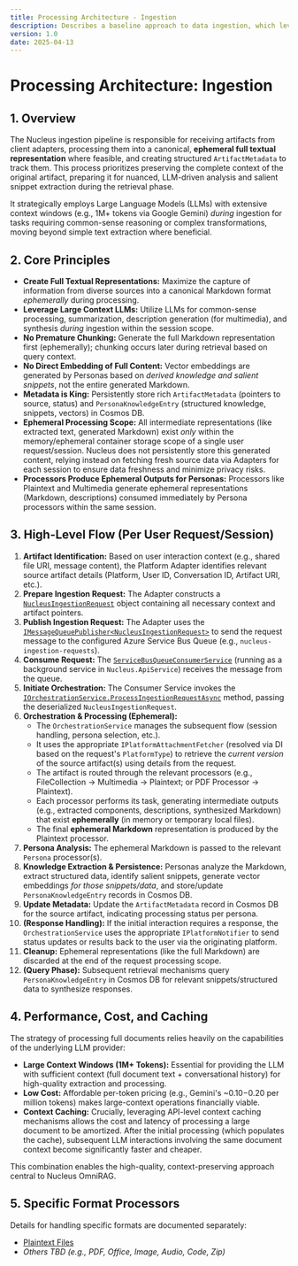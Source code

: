 ```yaml
---
title: Processing Architecture - Ingestion
description: Describes a baseline approach to data ingestion, which leverages the fact that many data formats are ultimately plain text, a group of zipped plain text files, or multimedia files which can be described using text. 
version: 1.0
date: 2025-04-13
---
```


# Processing Architecture: Ingestion

## 1. Overview

The Nucleus ingestion pipeline is responsible for receiving artifacts from client adapters, processing them into a canonical, **ephemeral full textual representation** where feasible, and creating structured `ArtifactMetadata` to track them. This process prioritizes preserving the complete context of the original artifact, preparing it for nuanced, LLM-driven analysis and salient snippet extraction during the retrieval phase.

It strategically employs Large Language Models (LLMs) with extensive context windows (e.g., 1M+ tokens via Google Gemini) *during* ingestion for tasks requiring common-sense reasoning or complex transformations, moving beyond simple text extraction where beneficial.

## 2. Core Principles

*   **Create Full Textual Representations:** Maximize the capture of information from diverse sources into a canonical Markdown format *ephemerally* during processing.
*   **Leverage Large Context LLMs:** Utilize LLMs for common-sense processing, summarization, description generation (for multimedia), and synthesis *during* ingestion within the session scope.
*   **No Premature Chunking:** Generate the full Markdown representation first (ephemerally); chunking occurs later during retrieval based on query context.
*   **No Direct Embedding of Full Content:** Vector embeddings are generated by Personas based on *derived knowledge and salient snippets*, not the entire generated Markdown.
*   **Metadata is King:** Persistently store rich `ArtifactMetadata` (pointers to source, status) and `PersonaKnowledgeEntry` (structured knowledge, snippets, vectors) in Cosmos DB.
*   **Ephemeral Processing Scope:** All intermediate representations (like extracted text, generated Markdown) exist *only* within the memory/ephemeral container storage scope of a single user request/session. Nucleus does not persistently store this generated content, relying instead on fetching fresh source data via Adapters for each session to ensure data freshness and minimize privacy risks.
*   **Processors Produce Ephemeral Outputs for Personas:** Processors like Plaintext and Multimedia generate ephemeral representations (Markdown, descriptions) consumed immediately by Persona processors within the same session.

## 3. High-Level Flow (Per User Request/Session)

1.  **Artifact Identification:** Based on user interaction context (e.g., shared file URI, message content), the Platform Adapter identifies relevant source artifact details (Platform, User ID, Conversation ID, Artifact URI, etc.).
2.  **Prepare Ingestion Request:** The Adapter constructs a [`NucleusIngestionRequest`](cci:2://file:///d:/Projects/Nucleus/Nucleus.Abstractions/Models/NucleusIngestionRequest.cs:10:0-49:1) object containing all necessary context and artifact pointers.
3.  **Publish Ingestion Request:** The Adapter uses the [`IMessageQueuePublisher<NucleusIngestionRequest>`](cci:2://file:///d:/Projects/Nucleus/Nucleus.Abstractions/IMessageQueuePublisher.cs:18:0-30:1) to send the request message to the configured Azure Service Bus Queue (e.g., `nucleus-ingestion-requests`).
4.  **Consume Request:** The [`ServiceBusQueueConsumerService`](cci:2://file:///d:/Projects/Nucleus/Nucleus.ApiService/Infrastructure/Messaging/ServiceBusQueueConsumerService.cs:24:0-174:1) (running as a background service in `Nucleus.ApiService`) receives the message from the queue.
5.  **Initiate Orchestration:** The Consumer Service invokes the [`IOrchestrationService.ProcessIngestionRequestAsync`](cci:2://file:///d:/Projects/Nucleus/Nucleus.Abstractions/IOrchestrationService.cs:24:4-25:93) method, passing the deserialized `NucleusIngestionRequest`.
6.  **Orchestration & Processing (Ephemeral):**
    *   The `OrchestrationService` manages the subsequent flow (session handling, persona selection, etc.).
    *   It uses the appropriate `IPlatformAttachmentFetcher` (resolved via DI based on the request's `PlatformType`) to retrieve the *current version* of the source artifact(s) using details from the request.
    *   The artifact is routed through the relevant processors (e.g., FileCollection -> Multimedia -> Plaintext; or PDF Processor -> Plaintext).
    *   Each processor performs its task, generating intermediate outputs (e.g., extracted components, descriptions, synthesized Markdown) that exist **ephemerally** (in memory or temporary local files).
    *   The final **ephemeral Markdown** representation is produced by the Plaintext processor.
7.  **Persona Analysis:** The ephemeral Markdown is passed to the relevant `Persona` processor(s).
8.  **Knowledge Extraction & Persistence:** Personas analyze the Markdown, extract structured data, identify salient snippets, generate vector embeddings *for those snippets/data*, and store/update `PersonaKnowledgeEntry` records in Cosmos DB.
9.  **Update Metadata:** Update the `ArtifactMetadata` record in Cosmos DB for the source artifact, indicating processing status per persona.
10. **(Response Handling):** If the initial interaction requires a response, the `OrchestrationService` uses the appropriate `IPlatformNotifier` to send status updates or results back to the user via the originating platform.
11. **Cleanup:** Ephemeral representations (like the full Markdown) are discarded at the end of the request processing scope.
12. **(Query Phase):** Subsequent retrieval mechanisms query `PersonaKnowledgeEntry` in Cosmos DB for relevant snippets/structured data to synthesize responses.

## 4. Performance, Cost, and Caching

The strategy of processing full documents relies heavily on the capabilities of the underlying LLM provider:

*   **Large Context Windows (1M+ Tokens):** Essential for providing the LLM with sufficient context (full document text + conversational history) for high-quality extraction and processing.
*   **Low Cost:** Affordable per-token pricing (e.g., Gemini's ~$0.10-$0.20 per million tokens) makes large-context operations financially viable.
*   **Context Caching:** Crucially, leveraging API-level context caching mechanisms allows the cost and latency of processing a large document to be amortized. After the initial processing (which populates the cache), subsequent LLM interactions involving the same document context become significantly faster and cheaper.

This combination enables the high-quality, context-preserving approach central to Nucleus OmniRAG.

## 5. Specific Format Processors

Details for handling specific formats are documented separately:

*   [Plaintext Files](./ARCHITECTURE_INGESTION_PLAINTEXT.md)
*   *Others TBD (e.g., PDF, Office, Image, Audio, Code, Zip)*
